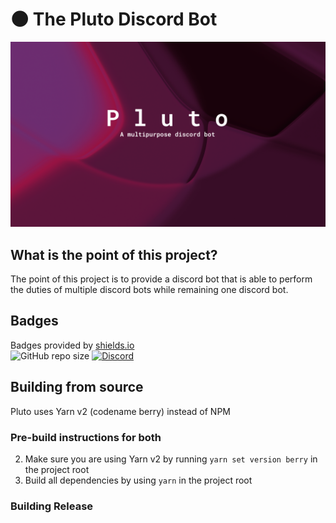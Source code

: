 # 🌑 The Pluto Discord Bot
![Pluto Banner](./assets/image/plutobanner.png)

## What is the point of this project?
The point of this project is to provide a discord bot that is able to perform the duties of multiple discord bots while remaining one discord bot.

## Badges
Badges provided by [shields.io](https://shields.io/)  
![GitHub repo size](https://img.shields.io/github/repo-size/quinndoescode/Pluto?label=Project%20Size&logo=github&style=for-the-badge)
[![Discord](https://img.shields.io/discord/646120437943762944?color=7289DA&label=Support%20Server&logo=discord&style=for-the-badge)](https://invite.gg/thesolarsystem)

## Building from source
Pluto uses Yarn v2 (codename berry) instead of NPM

### Pre-build instructions for both
2. Make sure you are using Yarn v2 by running `yarn set version berry` in the project root
3. Build all dependencies by using `yarn` in the project root

### Building Release

